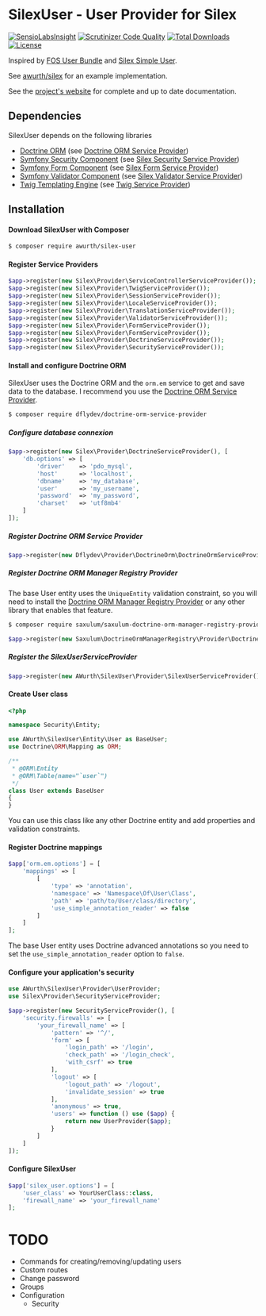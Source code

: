 # SilexUser - User Provider for Silex

[![SensioLabsInsight](https://insight.sensiolabs.com/projects/1ec0cb08-4d4f-4dcf-86ff-6512afaf24d5/mini.png)](https://insight.sensiolabs.com/projects/1ec0cb08-4d4f-4dcf-86ff-6512afaf24d5) [![Scrutinizer Code Quality](https://scrutinizer-ci.com/g/awurth/silex-user/badges/quality-score.png?b=master)](https://scrutinizer-ci.com/g/awurth/silex-user/?branch=master) [![Total Downloads](https://poser.pugx.org/awurth/silex-user/downloads)](https://packagist.org/packages/awurth/silex-user) [![License](https://poser.pugx.org/awurth/silex-user/license)](https://packagist.org/packages/awurth/silex-user)

Inspired by [FOS User Bundle](https://github.com/FriendsOfSymfony/FOSUserBundle) and [Silex Simple User](https://github.com/jasongrimes/silex-simpleuser).

See [awurth/silex](https://github.com/awurth/silex) for an example implementation.

See the [project's website](http://awurth.fr/doc/silex-user) for complete and up to date documentation.

## Dependencies
SilexUser depends on the following libraries
- [Doctrine ORM](http://www.doctrine-project.org/projects/orm.html) (see [Doctrine ORM Service Provider](https://github.com/dflydev/dflydev-doctrine-orm-service-provider))
- [Symfony Security Component](http://symfony.com/doc/current/components/security.html) (see [Silex Security Service Provider](https://silex.symfony.com/doc/2.0/providers/security.html))
- [Symfony Form Component](https://symfony.com/doc/current/components/form.html) (see [Silex Form Service Provider](https://silex.symfony.com/doc/2.0/providers/form.html))
- [Symfony Validator Component](https://symfony.com/doc/current/components/validator.html) (see [Silex Validator Service Provider](https://silex.symfony.com/doc/2.0/providers/validator.html))
- [Twig Templating Engine](https://twig.symfony.com) (see [Twig Service Provider](https://silex.symfony.com/doc/2.0/providers/twig.html))

## Installation
#### Download SilexUser with Composer
``` bash
$ composer require awurth/silex-user
```

#### Register Service Providers
``` php
$app->register(new Silex\Provider\ServiceControllerServiceProvider());
$app->register(new Silex\Provider\TwigServiceProvider());
$app->register(new Silex\Provider\SessionServiceProvider());
$app->register(new Silex\Provider\LocaleServiceProvider());
$app->register(new Silex\Provider\TranslationServiceProvider());
$app->register(new Silex\Provider\ValidatorServiceProvider());
$app->register(new Silex\Provider\FormServiceProvider());
$app->register(new Silex\Provider\FormServiceProvider());
$app->register(new Silex\Provider\DoctrineServiceProvider());
$app->register(new Silex\Provider\SecurityServiceProvider());
```

#### Install and configure Doctrine ORM
SilexUser uses the Doctrine ORM and the `orm.em` service to get and save data to the database.
I recommend you use the [Doctrine ORM Service Provider](https://github.com/dflydev/dflydev-doctrine-orm-service-provider).

``` bash
$ composer require dflydev/doctrine-orm-service-provider
```

##### Configure database connexion
``` php
$app->register(new Silex\Provider\DoctrineServiceProvider(), [
    'db.options' => [
        'driver'    => 'pdo_mysql',
        'host'      => 'localhost',
        'dbname'    => 'my_database',
        'user'      => 'my_username',
        'password'  => 'my_password',
        'charset'   => 'utf8mb4'
    ]
]);
```

##### Register Doctrine ORM Service Provider
``` php
$app->register(new Dflydev\Provider\DoctrineOrm\DoctrineOrmServiceProvider());
```

##### Register Doctrine ORM Manager Registry Provider
The base User entity uses the `UniqueEntity` validation constraint,
so you will need to install the [Doctrine ORM Manager Registry Provider](https://github.com/saxulum/saxulum-doctrine-orm-manager-registry-provider)
or any other library that enables that feature.

``` bash
$ composer require saxulum/saxulum-doctrine-orm-manager-registry-provider
```

``` php
$app->register(new Saxulum\DoctrineOrmManagerRegistry\Provider\DoctrineOrmManagerRegistryProvider());
```

##### Register the SilexUserServiceProvider
``` php
$app->register(new AWurth\SilexUser\Provider\SilexUserServiceProvider());
```

#### Create User class
``` php
<?php

namespace Security\Entity;

use AWurth\SilexUser\Entity\User as BaseUser;
use Doctrine\ORM\Mapping as ORM;

/**
 * @ORM\Entity
 * @ORM\Table(name="`user`")
 */
class User extends BaseUser
{
}
```

You can use this class like any other Doctrine entity and add properties and validation constraints.

#### Register Doctrine mappings
``` php
$app['orm.em.options'] = [
    'mappings' => [
        [
            'type' => 'annotation',
            'namespace' => 'Namespace\Of\User\Class',
            'path' => 'path/to/User/class/directory',
            'use_simple_annotation_reader' => false
        ]
    ]
];
```

The base User entity uses Doctrine advanced annotations so you need to set
the `use_simple_annotation_reader` option to `false`.

#### Configure your application's security
``` php
use AWurth\SilexUser\Provider\UserProvider;
use Silex\Provider\SecurityServiceProvider;

$app->register(new SecurityServiceProvider(), [
    'security.firewalls' => [
        'your_firewall_name' => [
            'pattern' => '^/',
            'form' => [
                'login_path' => '/login',
                'check_path' => '/login_check',
                'with_csrf' => true
            ],
            'logout' => [
                'logout_path' => '/logout',
                'invalidate_session' => true
            ],
            'anonymous' => true,
            'users' => function () use ($app) {
                return new UserProvider($app);
            }
        ]
    ]
]);
```

#### Configure SilexUser
``` php
$app['silex_user.options'] = [
    'user_class' => YourUserClass::class,
    'firewall_name' => 'your_firewall_name'
];
```

# TODO
- Commands for creating/removing/updating users
- Custom routes
- Change password
- Groups
- Configuration
    - Security
